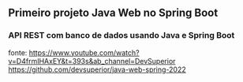 ## Primeiro projeto Java Web no Spring Boot
### API REST com banco de dados usando Java e Spring Boot

fonte:
https://www.youtube.com/watch?v=D4frmIHAxEY&t=393s&ab_channel=DevSuperior <br>
https://github.com/devsuperior/java-web-spring-2022
